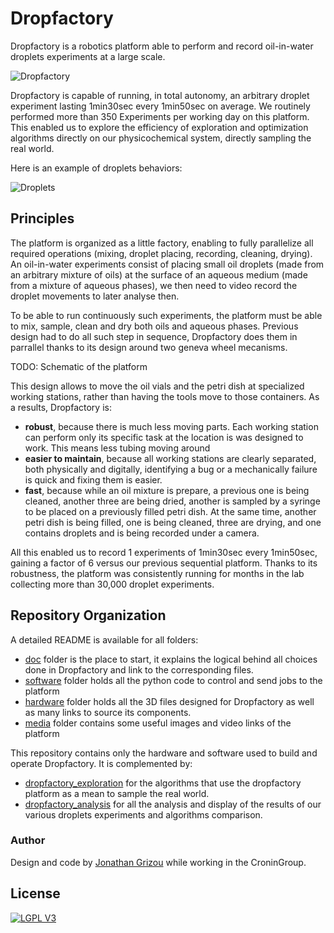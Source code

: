 # Dropfactory

Dropfactory is a robotics platform able to perform and record oil-in-water droplets experiments at a large scale.

![Dropfactory](media/gif/dropfactory.gif)

Dropfactory is capable of running, in total autonomy, an arbitrary droplet experiment lasting 1min30sec every 1min50sec on average. We routinely performed more than 350 Experiments per working day on this platform. This enabled us to explore the efficiency of exploration and optimization algorithms directly on our physicochemical system, directly sampling the real world.

Here is an example of droplets behaviors:

![Droplets](media/gif/droplets.gif)

## Principles

The platform is organized as a little factory, enabling to fully parallelize all required operations (mixing, droplet placing, recording, cleaning, drying). An oil-in-water experiments consist of placing small oil droplets (made from an arbitrary mixture of oils) at the surface of an aqueous medium (made from a mixture of aqueous phases), we then need to video record the droplet movements to later analyse then.

To be able to run continuously such experiments, the platform must be able to mix, sample, clean and dry both oils and aqueous phases. Previous design had to do all such step in sequence, Dropfactory does them in parrallel thanks to its design around two geneva wheel mecanisms.

TODO: Schematic of the platform

This design allows to move the oil vials and the petri dish at specialized working stations, rather than having the tools move to those containers. As a results, Dropfactory is:

- **robust**, because there is much less moving parts. Each working station can perform only its specific task at the location is was designed to work. This means less tubing moving around
- **easier to maintain**, because all working stations are clearly separated, both physically and digitally, identifying a bug or a mechanically failure is quick and fixing them is easier.
- **fast**, because while an oil mixture is prepare, a previous one is being cleaned, another three are being dried, another is sampled by a syringe to be placed on a previously filled petri dish. At the same time, another petri dish is being filled, one is being cleaned, three are drying, and one contains droplets and is being recorded under a camera.

All this enabled us to record 1 experiments of 1min30sec every 1min50sec, gaining a factor of 6 versus our previous sequential platform. Thanks to its robustness, the platform was consistently running for months in the lab collecting more than 30,000 droplet experiments.

## Repository Organization

A detailed README is available for all folders:

- [doc](doc) folder is the place to start, it explains the logical behind all choices done in Dropfactory and link to the corresponding files.
- [software](software) folder holds all the python code to control and send jobs to the platform
- [hardware](hardware) folder holds all the 3D files designed for Dropfactory as well as many links to source its components.
- [media](media) folder contains some useful images and video links of the platform

This repository contains only the hardware and software used to build and operate Dropfactory. It is complemented by:

- [dropfactory_exploration](https://github.com/croningp/dropfactory_exploration) for the algorithms that use the dropfactory platform as a mean to sample the real world.
- [dropfactory_analysis](https://github.com/croningp/dropfactory_analysis) for all the analysis and display of the results of our various droplets experiments and algorithms comparison.

### Author

Design and code by [Jonathan Grizou](http://jgrizou.com/) while working in the CroninGroup.

## License

[![LGPL V3](http://www.gnu.org/graphics/lgplv3-147x51.png)](http://www.gnu.org/licenses/lgpl-3.0.en.html)
